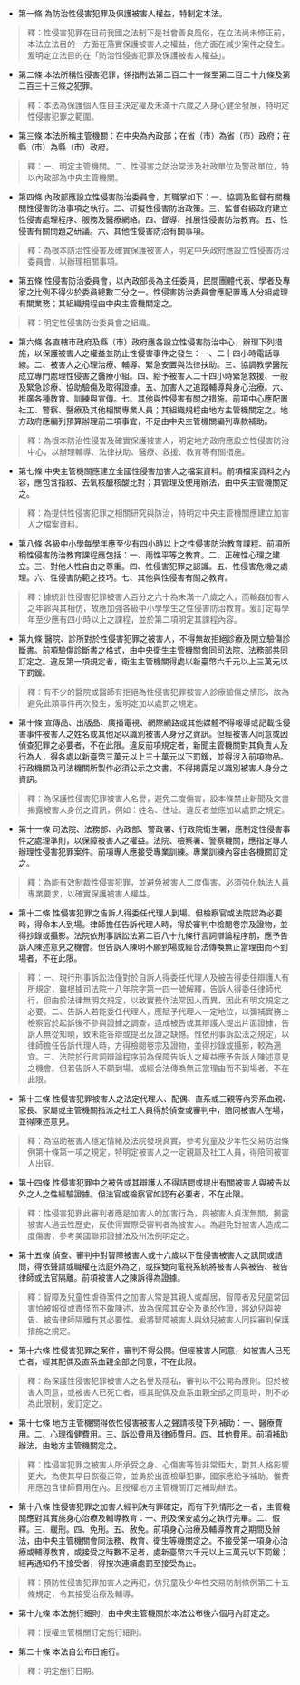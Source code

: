 * 第一條 為防治性侵害犯罪及保護被害人權益，特制定本法。

> 釋：性侵害犯罪在目前我國之法制下是社會善良風俗，在立法尚未修正前，本法立法目的一方面在落實保護被害人之權益，他方面在減少案件之發生。爰明定立法目的在「防治性侵害犯罪及保護被害人權益」。

* 第二條 本法所稱性侵害犯罪，係指刑法第二百二十一條至第二百二十九條及第二百三十三條之犯罪。

> 釋：本法為保護個人性自主決定權及未滿十六歲之人身心健全發展，特明定性侵害犯罪之範圍。

* 第三條 本法所稱主管機關：在中央為內政部；在省（市）為省（市）政府；在縣（市）為縣（市）政府。

> 釋：一、明定主管機關。二、性侵害之防治常涉及社政單位及警政單位，特以內政部為中央主管機關。

* 第四條 內政部應設立性侵害防治委員會，其職掌如下：一、協調及監督有關機關性侵害防治事項之執行。二、研擬性侵害防治政策。三、監督各級政府建立性侵害處理程序、服務及醫療網絡。四、督導、推展性侵害防治教育。五、性侵害有關問題之研議。六、其他性侵害防治有關事項。

> 釋：為根本防治性侵害及確實保護被害人，明定中央政府應設立性侵害防治委員會，以辦理相關事項。

* 第五條 性侵害防治委員會，以內政部長為主任委員，民間團體代表、學者及專家之比例不得少於委員總數二分之一。性侵害防治委員會應配置專人分組處理有關業務；其組織規程由中央主管機關定之。

> 釋：明定性侵害防治委員會之組織。

* 第六條 各直轄市政府及縣（市）政府應各設立性侵害防治中心，辦理下列措施，以保護被害人之權益並防止性侵害事件之發生：一、二十四小時電話專線。二、被害人之心理治療、輔導、緊急安置與法律扶助。三、協調教學醫院成立專門處理性侵害之醫療小組。四、給予被害人二十四小時緊急救援、一般及緊急診療、協助驗傷及取得證據。五、加害人之追蹤輔導與身心治療。六、推廣各種教育、訓練與宣傳。七、其他與性侵害有關之措施。前項中心應配置社工、警察、醫療及其他相關專業人員；其組織規程由地方主管機關定之。地方政府應編列預算辦理前二項事宜，不足由中央主管機關編列專款補助。

> 釋：為根本防治性侵害及確實保護被害人，明定地方政府應設立性侵害防治中心，以辦理輔導、法律扶助、醫療、救援、教育等有關措施。

* 第七條 中央主管機關應建立全國性侵害加害人之檔案資料。前項檔案資料之內容，應包含指紋、去氧核醣核酸比對；其管理及使用辦法，由中央主管機關定之。

> 釋：為提供性侵害犯罪之相關研究與防治，特明定中央主管機關應建立加害人之檔案資料。

* 第八條 各級中小學每學年應至少有四小時以上之性侵害防治教育課程。前項所稱性侵害防治教育課程應包括：一、兩性平等之教育。二、正確性心理之建立。三、對他人性自由之尊重。四、性侵害犯罪之認識。五、性侵害危機之處理。六、性侵害防範之技巧。七、其他與性侵害有關之教育。

> 釋：據統計性侵害犯罪被害人百分之六十為未滿十八歲之人，而輪姦加害人之年齡與其相仿，故應加強各級中小學學生之性侵害防治教育。爰訂定每學年至少應有四小時以上之課程，並於第二項明定其課程內容。

* 第九條 醫院、診所對於性侵害犯罪之被害人，不得無故拒絕診療及開立驗傷診斷書。前項驗傷診斷書之格式，由中央衛生主管機關會同司法院、法務部共同訂定之。違反第一項規定者，衛生主管機關得處以新臺幣六千元以上三萬元以下罰鍰。

> 釋：有不少的醫院或醫師有拒絕為性侵害犯罪被害人診療驗傷之情形，故為避免此類事件再次發生，爰明定加以處罰之規定。

* 第十條 宣傳品、出版品、廣播電視、網際網路或其他媒體不得報導或記載性侵害事件被害人之姓名或其他足以識別被害人身分之資訊。但經被害人同意或因偵查犯罪之必要者，不在此限。違反前項規定者，新聞主管機關對其負責人及行為人，得各處以新臺幣三萬元以上三十萬元以下罰鍰，並得沒入前項物品。行政機關及司法機關所製作必須公示之文書，不得揭露足以識別被害人身分之資訊。

> 釋：為保護性侵害犯罪被害人名譽，避免二度傷害，設本條禁止新聞及文書揭露被害人身份之資訊，例如：姓名、住址。違反者並應加以處罰之規定。

* 第十一條 司法院、法務部、內政部、警政署、行政院衛生署，應制定性侵害事件之處理準則，以保障被害人之權益。法院、檢察署、警察機關，應指定專人辦理性侵害犯罪案件。前項專人應接受專業訓練。專業訓練內容由各機關訂定之。

> 釋：為能有效制裁性侵害犯罪，並避免被害人二度傷害，必須強化執法人員專業要求，以確實保護被害人權益。

* 第十二條 性侵害犯罪之告訴人得委任代理人到場。但檢察官或法院認為必要時，得命本人到場。律師擔任告訴代理人時，得於審判中檢閱卷宗及證物，並得抄錄或攝影。法院依刑事訴訟法第二百八十九條行言詞辯論程序前，應予告訴人陳述意見之機會。但告訴人陳明不願到場或經合法傳喚無正當理由而不到場者，不在此限。

> 釋：一、現行刑事訴訟法僅對於自訴人得委任代理人及被告得委任辯護人有所規定，雖根據司法院十八年院字第一四一號解釋，告訴人得委任律師代行，但由於法律無明文規定，以致實務作法常因人而異，因此有明文規定之必要。二、告訴人若能委任代理人，應賦予代理人一定地位，以彌補實務上檢察官於起訴後不參與證據之調查，造成被告或其辯護人提出片面證據，告訴人無從知曉，致未能答辯或提出反證之缺憾。惟依刑事訴訟法之規定，以律師擔任告訴代理人時，方得檢閱卷宗及證物，並得抄錄或攝影，較為適宜。三、法院於行言詞辯論程序前為保障告訴人之權益應予告訴人陳述意見之機會。但若告訴人不願到場，或經合法傳喚無正當理由而不到場者，不在此限。

* 第十三條 性侵害犯罪被害人之法定代理人、配偶、直系或三親等內旁系血親、家長、家屬或主管機關指派之社工人員得於偵查或審判中，陪同被害人在場，並得陳述意見。

> 釋：為協助被害人穩定情緒及法院發現真實，參考兒童及少年性交易防治條例第十條第一項之規定，特明定被害人之一定親屬及社工人員，得陪同被害人出庭。

* 第十四條 性侵害犯罪中之被告或其辯護人不得詰問或提出有關被害人與被告以外之人之性經驗證據。但法官或檢察官如認有必要者，不在此限。

> 釋：性侵害犯罪此審判者應是加害人的加害行為，與被害人貞潔無關，揭露被害人過去性歷史，反使得實際受審判者為被害人。為避免對被害人造成二度傷害，參考美國聯邦證據法及州法例明定之。

* 第十五條 偵查、審判中對智障被害人或十六歲以下性侵害被害人之訊問或詰問，得依聲請或職權在法庭外為之，或採雙向電視系統將被害人與被告、被告律師或法官隔離。前項被害人之陳訴得為證據。

> 釋：智障及兒童性虐待案件之加害人常是其親人或鄰居，智障者及兒童常因害怕被報復或責怪而不敢陳述，故為保障其安全及勇於作證，將幼兒與被告、被告律師隔離有其必要性。爰將智障被害人與幼兒被害人同採審判保護措施之規定。

* 第十六條 性侵害犯罪之案件，審判不得公開。但經被害人同意，如被害人已死亡者，經其配偶及直系血親全部之同意，不在此限。

> 釋：為保護性侵害犯罪被害人之名譽及隱私，審判以不公開為原則。但於被害人同意，或被害人已死亡者，經其配偶及直系血親全部之同意時，則不必為此限制，爰訂定之。

* 第十七條 地方主管機關得依性侵害被害人之聲請核發下列補助：一、醫療費用。二、心理復健費用。三、訴訟費用及律師費用。四、其他費用。前項補助辦法，由地方主管機關定之。

> 釋：性侵害犯罪之被害人所承受之身、心傷害等皆非常鉅大，對其人格影響更大，為使其早日恢復正常，並勇於出面檢舉犯罪，國家應給予補助。惟費用應包含律師費用在內。且授權地方主管機關訂定補助辦法。

* 第十八條 性侵害犯罪之加害人經判決有罪確定，而有下列情形之一者，主管機關應對其實施身心治療及輔導教育：一、刑及保安處分之執行完畢。二、假釋。三、緩刑。四、免刑。五、赦免。前項身心治療及輔導教育之期間及辦法，由中央主管機關會同法務、教育、衛生等機關定之。不接受第一項身心治療或輔導教育，或接受之時數不足者，處新臺幣六千元以上三萬元以下罰鍰；經再通知仍不接受者，得按次連續處罰至接受為止。

> 釋：預防性侵害犯罪加害人之再犯，仿兒童及少年性交易防制條例第三十五條規定，令其接受治療及輔導。

* 第十九條 本法施行細則，由中央主管機關於本法公布後六個月內訂定之。

> 釋：授權主管機關訂定施行細則。

* 第二十條 本法自公布日施行。

> 釋：明定施行日期。

